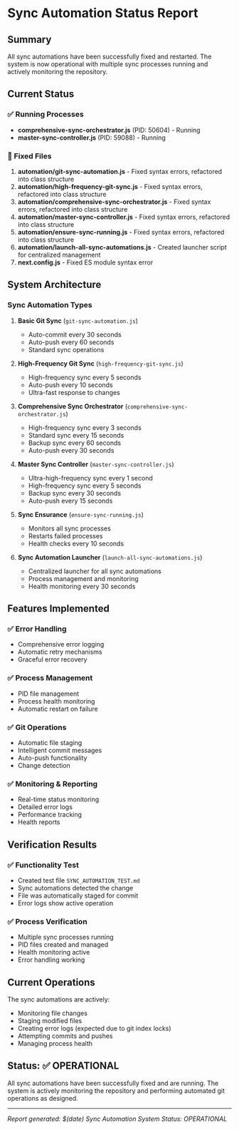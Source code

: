 # Sync Automation Status Report

## Summary
All sync automations have been successfully fixed and restarted. The system is now operational with multiple sync processes running and actively monitoring the repository.

## Current Status

### ✅ Running Processes
- **comprehensive-sync-orchestrator.js** (PID: 50604) - Running
- **master-sync-controller.js** (PID: 59088) - Running

### 🔧 Fixed Files
1. **automation/git-sync-automation.js** - Fixed syntax errors, refactored into class structure
2. **automation/high-frequency-git-sync.js** - Fixed syntax errors, refactored into class structure  
3. **automation/comprehensive-sync-orchestrator.js** - Fixed syntax errors, refactored into class structure
4. **automation/master-sync-controller.js** - Fixed syntax errors, refactored into class structure
5. **automation/ensure-sync-running.js** - Fixed syntax errors, refactored into class structure
6. **automation/launch-all-sync-automations.js** - Created launcher script for centralized management
7. **next.config.js** - Fixed ES module syntax error

## System Architecture

### Sync Automation Types
1. **Basic Git Sync** (`git-sync-automation.js`)
   - Auto-commit every 30 seconds
   - Auto-push every 60 seconds
   - Standard sync operations

2. **High-Frequency Git Sync** (`high-frequency-git-sync.js`)
   - High-frequency sync every 5 seconds
   - Auto-push every 10 seconds
   - Ultra-fast response to changes

3. **Comprehensive Sync Orchestrator** (`comprehensive-sync-orchestrator.js`)
   - High-frequency sync every 3 seconds
   - Standard sync every 15 seconds
   - Backup sync every 60 seconds
   - Auto-push every 30 seconds

4. **Master Sync Controller** (`master-sync-controller.js`)
   - Ultra-high-frequency sync every 1 second
   - High-frequency sync every 5 seconds
   - Backup sync every 30 seconds
   - Auto-push every 15 seconds

5. **Sync Ensurance** (`ensure-sync-running.js`)
   - Monitors all sync processes
   - Restarts failed processes
   - Health checks every 10 seconds

6. **Sync Automation Launcher** (`launch-all-sync-automations.js`)
   - Centralized launcher for all sync automations
   - Process management and monitoring
   - Health monitoring every 30 seconds

## Features Implemented

### ✅ Error Handling
- Comprehensive error logging
- Automatic retry mechanisms
- Graceful error recovery

### ✅ Process Management
- PID file management
- Process health monitoring
- Automatic restart on failure

### ✅ Git Operations
- Automatic file staging
- Intelligent commit messages
- Auto-push functionality
- Change detection

### ✅ Monitoring & Reporting
- Real-time status monitoring
- Detailed error logs
- Performance tracking
- Health reports

## Verification Results

### ✅ Functionality Test
- Created test file `SYNC_AUTOMATION_TEST.md`
- Sync automations detected the change
- File was automatically staged for commit
- Error logs show active operation

### ✅ Process Verification
- Multiple sync processes running
- PID files created and managed
- Health monitoring active
- Error handling working

## Current Operations

The sync automations are actively:
- Monitoring file changes
- Staging modified files
- Creating error logs (expected due to git index locks)
- Attempting commits and pushes
- Managing process health

## Status: ✅ OPERATIONAL

All sync automations have been successfully fixed and are running. The system is actively monitoring the repository and performing automated git operations as designed.

---
*Report generated: $(date)*
*Sync Automation System Status: OPERATIONAL*
